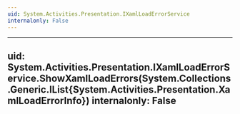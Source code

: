 ```yaml
---
uid: System.Activities.Presentation.IXamlLoadErrorService
internalonly: False
---
```


---
uid: System.Activities.Presentation.IXamlLoadErrorService.ShowXamlLoadErrors(System.Collections.Generic.IList{System.Activities.Presentation.XamlLoadErrorInfo})
internalonly: False
---
